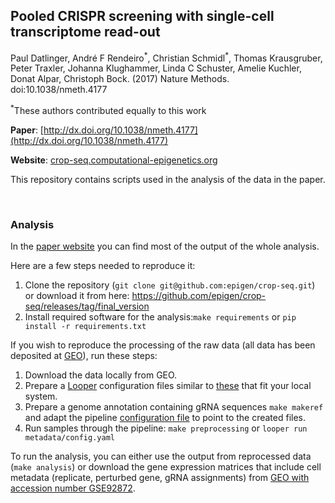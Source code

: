 ## Pooled CRISPR screening with single-cell transcriptome read-out

Paul Datlinger, André F Rendeiro<sup>\*</sup>, Christian Schmidl<sup>\*</sup>, Thomas Krausgruber, Peter Traxler, Johanna Klughammer, Linda C Schuster, Amelie Kuchler, Donat Alpar, Christoph Bock. (2017) Nature Methods. doi:10.1038/nmeth.4177

<sup>\*</sup>These authors contributed equally to this work

**Paper**: [http://dx.doi.org/10.1038/nmeth.4177](http://dx.doi.org/10.1038/nmeth.4177)

**Website**: [crop-seq.computational-epigenetics.org](http://crop-seq.computational-epigenetics.org)

This repository contains scripts used in the analysis of the data in the paper.

<br>

### Analysis

In the [paper website](http://crop-seq.computational-epigenetics.org) you can find most of the output of the whole analysis.

Here are a few steps needed to reproduce it:

1. Clone the repository (`git clone git@github.com:epigen/crop-seq.git`) or download it from here: https://github.com/epigen/crop-seq/releases/tag/final_version
2. Install required software for the analysis:`make requirements` or `pip install -r requirements.txt`

If you wish to reproduce the processing of the raw data (all data has been deposited at [GEO](https://www.ncbi.nlm.nih.gov/geo/query/acc.cgi?acc=GSE92872)), run these steps:

1. Download the data locally from GEO.
2. Prepare a [Looper](https://github.com/epigen/looper) configuration files similar to [these](metadata/config.yaml) that fit your local system.
3. Prepare a genome annotation containing gRNA sequences `make makeref` and adapt the pipeline [configuration file](metadata/pipeline_config.yaml) to point to the created files.
4. Run samples through the pipeline: `make preprocessing` or `looper run metadata/config.yaml`

To run the analysis, you can either use the output from reprocessed data (`make analysis`) or download the gene expression matrices that include cell metadata (replicate, perturbed gene, gRNA assignments) from [GEO with accession number GSE92872](https://www.ncbi.nlm.nih.gov/geo/query/acc.cgi?acc=GSE92872).
